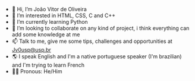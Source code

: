 - 👋 Hi, I’m João Vitor de Oliveira
- 👀 I’m interested in HTML, CSS, C and C++
- 🌱 I’m currently learning Python
- 💞️ I’m looking to collaborate on any kind of project, i think everything can add some knowledge at me
- 📫 Talk to me, give me some tips, challenges and opportunities at Jv0usp@usp.br
- 🌎 I speak English and I'm a native portuguese speaker (I'm brazilian) and I'm trying to learn French
- 🙋‍♂️ Pronous: He/Him

